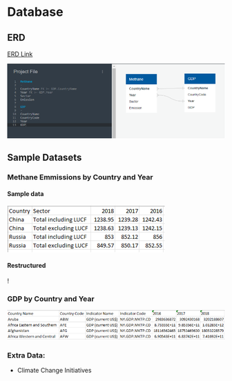 # Database

## ERD 
[ERD Link](https://app.quickdatabasediagrams.com/#/d/H3orn0)

![ERD_diagram.png](ERD_diagram.png)

## Sample Datasets

### Methane Emmissions by Country and Year

#### Sample data
![methane_snap.png](methane_snap.png)

#### Restructured 
!

### GDP by Country and Year

![gdp_snap.png](gdp_snap.png)

### Extra Data:
- Climate Change Initiatives 
